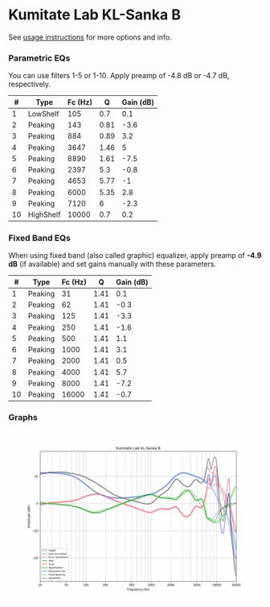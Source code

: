 # Kumitate Lab KL-Sanka B
See [usage instructions](https://github.com/jaakkopasanen/AutoEq#usage) for more options and info.

### Parametric EQs
You can use filters 1-5 or 1-10. Apply preamp of -4.8 dB or -4.7 dB, respectively.

|   # | Type      |   Fc (Hz) |    Q |   Gain (dB) |
|-----|-----------|-----------|------|-------------|
|   1 | LowShelf  |       105 | 0.7  |         0.1 |
|   2 | Peaking   |       143 | 0.81 |        -3.6 |
|   3 | Peaking   |       884 | 0.89 |         3.2 |
|   4 | Peaking   |      3647 | 1.46 |         5   |
|   5 | Peaking   |      8890 | 1.61 |        -7.5 |
|   6 | Peaking   |      2397 | 5.3  |        -0.8 |
|   7 | Peaking   |      4653 | 5.77 |        -1   |
|   8 | Peaking   |      6000 | 5.35 |         2.8 |
|   9 | Peaking   |      7120 | 6    |        -2.3 |
|  10 | HighShelf |     10000 | 0.7  |         0.2 |

### Fixed Band EQs
When using fixed band (also called graphic) equalizer, apply preamp of **-4.9 dB** (if available) and set gains manually with these parameters.

|   # | Type    |   Fc (Hz) |    Q |   Gain (dB) |
|-----|---------|-----------|------|-------------|
|   1 | Peaking |        31 | 1.41 |         0.1 |
|   2 | Peaking |        62 | 1.41 |        -0.3 |
|   3 | Peaking |       125 | 1.41 |        -3.3 |
|   4 | Peaking |       250 | 1.41 |        -1.6 |
|   5 | Peaking |       500 | 1.41 |         1.1 |
|   6 | Peaking |      1000 | 1.41 |         3.1 |
|   7 | Peaking |      2000 | 1.41 |         0.5 |
|   8 | Peaking |      4000 | 1.41 |         5.7 |
|   9 | Peaking |      8000 | 1.41 |        -7.2 |
|  10 | Peaking |     16000 | 1.41 |        -0.7 |

### Graphs
![](./Kumitate%20Lab%20KL-Sanka%20B.png)
